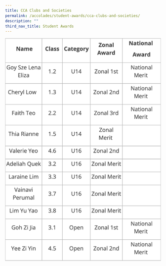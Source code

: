 ```yaml
---
title: CCA Clubs and Societies
permalink: /accolades/student-awards/cca-clubs-and-societies/
description: ""
third_nav_title: Student Awards
---
```

![](/images/chess%20club.png)